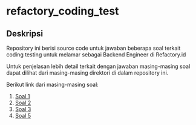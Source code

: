# refactory_coding_test

## Deskripsi

Repository ini berisi source code untuk jawaban beberapa soal terkait coding testing untuk melamar sebagai Backend Engineer di Refactory.id

Untuk penjelasan lebih detail terkait dengan jawaban masing-masing soal dapat dilihat dari masing-masing direktori di dalam repository ini.

Berikut link dari masing-masing soal:
1. [Soal 1](https://github.com/rizalhamdana/refactory_coding_test/tree/main/soal_1)
2. [Soal 2](https://github.com/rizalhamdana/refactory_coding_test/tree/main/soal_2)
3. [Soal 3](https://github.com/rizalhamdana/refactory_coding_test/tree/main/soal_3)
5. [Soal 5](https://github.com/rizalhamdana/refactory_coding_test/tree/main/soal_5)
